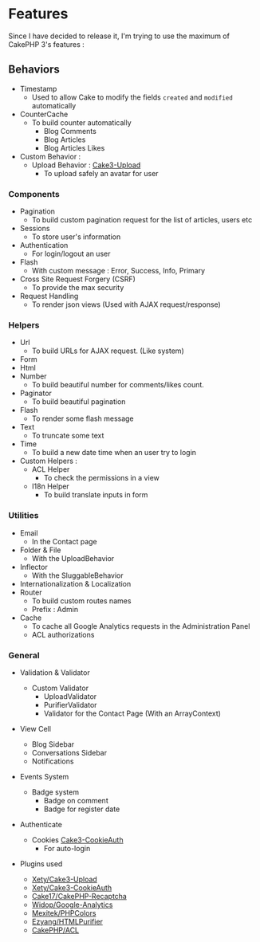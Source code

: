 # Features
Since I have decided to release it, I'm trying to use the maximum of CakePHP 3's features :

## Behaviors
* Timestamp
    * Used to allow Cake to modify the fields `created` and `modified` automatically
* CounterCache
    * To build counter automatically
        * Blog Comments
        * Blog Articles
        * Blog Articles Likes
* Custom Behavior :
    * Upload Behavior : [Cake3-Upload](https://github.com/Xety/Cake3-Upload)
        * To upload safely an avatar for user

### Components
* Pagination
    * To build custom pagination request for the list of articles, users etc
* Sessions
    * To store user's information
* Authentication
    * For login/logout an user
* Flash
    * With custom message : Error, Success, Info, Primary
* Cross Site Request Forgery (CSRF)
    * To provide the max security
* Request Handling
    * To render json views (Used with AJAX request/response)

### Helpers
* Url
    * To build URLs for AJAX request. (Like system)
* Form
* Html
* Number
    * To build beautiful number for comments/likes count.
* Paginator
    * To build beautiful pagination
* Flash
    * To render some flash message
* Text
    * To truncate some text
* Time
    * To build a new date time when an user try to login
* Custom Helpers :
    * ACL Helper
        * To check the permissions in a view
    * I18n Helper
        * To build translate inputs in form

### Utilities
* Email
    * In the Contact page
* Folder & File
    * With the UploadBehavior
* Inflector
    * With the SluggableBehavior
* Internationalization & Localization
* Router
    * To build custom routes names
    * Prefix : Admin
* Cache
    * To cache all Google Analytics requests in the Administration Panel
    * ACL authorizations

### General
* Validation & Validator
    * Custom Validator
        * UploadValidator
        * PurifierValidator
        * Validator for the Contact Page (With an ArrayContext)
* View Cell
    * Blog Sidebar
    * Conversations Sidebar
    * Notifications
* Events System
    * Badge system
        * Badge on comment
        * Badge for register date
* Authenticate
    * Cookies [Cake3-CookieAuth](https://github.com/Xety/Cake3-CookieAuth)
        * For auto-login

* Plugins used
    * [Xety/Cake3-Upload](https://github.com/Xety/Cake3-Upload)
    * [Xety/Cake3-CookieAuth](https://github.com/Xety/Cake3-CookieAuth)
    * [Cake17/CakePHP-Recaptcha](https://github.com/Cake17/CakePHP-Recaptcha)
    * [Widop/Google-Analytics](https://github.com/Widop/Google-Analytics)
    * [Mexitek/PHPColors](https://github.com/Mexitek/PHPColors)
    * [Ezyang/HTMLPurifier](https://github.com/Ezyang/HTMLPurifier)
    * [CakePHP/ACL](https://github.com/CakePHP/ACL)
